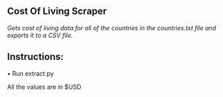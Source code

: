 ## Cost Of Living Scraper

*Gets cost of living data for all of the countries in the countries.txt file and exports it to a CSV file.*




## Instructions:

• Run extract.py

All the values are in $USD
